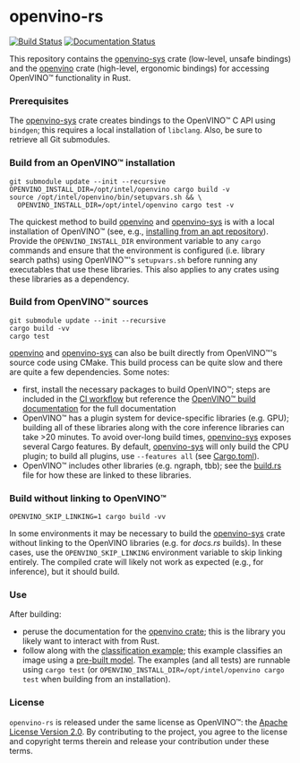 # openvino-rs

[![Build Status](https://github.com/intel/openvino-rs/workflows/CI/badge.svg)][ci]
[![Documentation Status](https://docs.rs/openvino/badge.svg)][docs]

This repository contains the [openvino-sys] crate (low-level, unsafe bindings) and the [openvino] crate (high-level, 
ergonomic bindings) for accessing OpenVINO™ functionality in Rust.

[openvino-sys]: crates/openvino-sys
[openvino]: crates/openvino
[upstream]: crates/openvino-sys/upstream
[docs]: https://docs.rs/openvino
[ci]: https://github.com/abrown/openvino-rs/actions?query=workflow%3ACI


### Prerequisites

The [openvino-sys] crate creates bindings to the OpenVINO™ C API using `bindgen`; this requires a local installation of
`libclang`. Also, be sure to retrieve all Git submodules.



### Build from an OpenVINO™ installation

```shell script
git submodule update --init --recursive
OPENVINO_INSTALL_DIR=/opt/intel/openvino cargo build -v
source /opt/intel/openvino/bin/setupvars.sh && \
  OPENVINO_INSTALL_DIR=/opt/intel/openvino cargo test -v
```

The quickest method to build [openvino] and [openvino-sys] is with a local installation of OpenVINO™ (see, e.g., 
[installing from an apt repository][install-apt]). Provide the `OPENVINO_INSTALL_DIR` environment variable to any 
`cargo` commands and ensure that the environment is configured (i.e. library search paths) using OpenVINO™'s 
`setupvars.sh` before running any executables that use these libraries. This also applies to any crates using these 
libraries as a dependency.

[install-apt]: https://docs.openvinotoolkit.org/latest/openvino_docs_install_guides_installing_openvino_apt.html



### Build from OpenVINO™ sources

```shell script
git submodule update --init --recursive
cargo build -vv
cargo test
```

[openvino] and [openvino-sys] can also be built directly from OpenVINO™'s source code using CMake. This build process
can be quite slow and there are quite a few dependencies. Some notes:
 - first, install the necessary packages to build OpenVINO™; steps are included in the [CI workflow](.github/workflows)
   but reference the [OpenVINO™ build documentation](https://github.com/openvinotoolkit/openvino/blob/master/build-instruction.md)
   for the full documentation
 - OpenVINO™ has a plugin system for device-specific libraries (e.g. GPU); building all of these libraries along with the
   core inference libraries can take >20 minutes. To avoid over-long build times, [openvino-sys] exposes several
   Cargo features. By default, [openvino-sys] will only build the CPU plugin; to build all plugins, use 
   `--features all` (see [Cargo.toml](crates/openvino-sys/Cargo.toml)).
 - OpenVINO™ includes other libraries (e.g. ngraph, tbb); see the [build.rs](crates/openvino-sys/build.rs) file for how
   these are linked to these libraries.



### Build without linking to OpenVINO™

```shell script
OPENVINO_SKIP_LINKING=1 cargo build -vv
```

In some environments it may be necessary to build the [openvino-sys] crate without linking to the
OpenVINO libraries (e.g. for *docs.rs* builds). In these cases, use the `OPENVINO_SKIP_LINKING`
environment variable to skip linking entirely. The compiled crate will likely not work as expected
(e.g., for inference), but it should build.



### Use

After building:
  - peruse the documentation for the [openvino crate][docs]; this is the library you likely want to interact with from
  Rust.
  - follow along with the [classification example](crates/openvino/tests/classify.rs); this example classifies an image 
  using a [pre-built model](crates/openvino/tests/fixture). The examples (and all tests) are runnable using `cargo test`
  (or `OPENVINO_INSTALL_DIR=/opt/intel/openvino cargo test` when building from an installation).



### License

`openvino-rs` is released under the same license as OpenVINO™: the [Apache License Version 2.0][license]. By 
contributing to the project, you agree to the license and copyright terms therein and release your contribution under
these terms.

[license]: LICENSE
